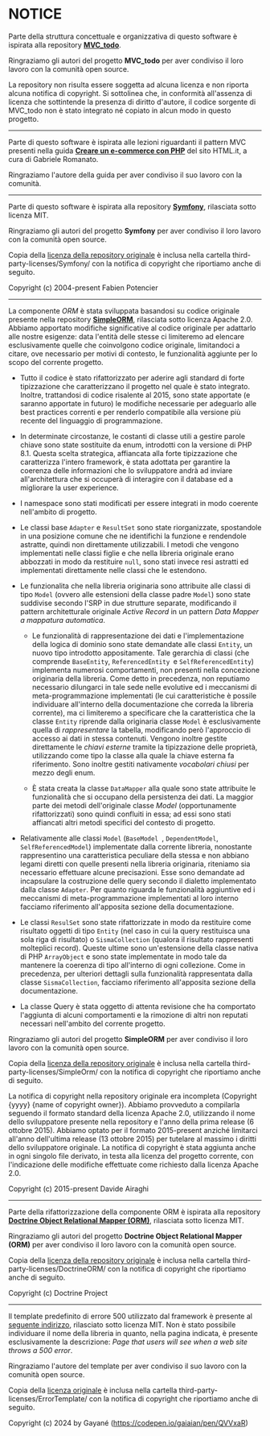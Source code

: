 # NOTICE

Parte della struttura concettuale e organizzativa di questo software è ispirata alla repository [**MVC_todo**](https://github.com/ngrt/MVC_todo).

Ringraziamo gli autori del progetto **MVC_todo** per aver condiviso il loro lavoro con la comunità open source.

La repository non risulta essere soggetta ad alcuna licenza e non riporta alcuna notifica di copyright. Si sottolinea che, in conformità all'assenza di licenza che sottintende la presenza di diritto d'autore, il codice sorgente di MVC_todo non è stato integrato né copiato in alcun modo in questo progetto.

---

Parte di questo software è ispirata alle lezioni riguardanti il pattern MVC presenti nella guida [**Creare un e-commerce con PHP**](https://www.html.it/guide/creare-un-e-commerce-con-php/) del sito HTML.it, a cura di Gabriele Romanato.

Ringraziamo l'autore della guida per aver condiviso il suo lavoro con la comunità.

---

Parte di questo software è ispirata alla repository [**Symfony**](https://github.com/symfony/symfony), rilasciata sotto licenza MIT.

Ringraziamo gli autori del progetto **Symfony** per aver condiviso il loro lavoro con la comunità open source.

Copia della [licenza della repository originale](https://github.com/symfony/symfony/blob/6.4/LICENSE) è inclusa nella cartella third-party-licenses/Symfony/ con la notifica di copyright che riportiamo anche di seguito.

Copyright (c) 2004-present Fabien Potencier

---

La componente *ORM* è stata sviluppata basandosi su codice originale presente nella repository [**SimpleORM**](https://github.com/davideairaghi/php), rilasciata sotto licenza Apache 2.0. Abbiamo apportato modifiche significative al codice originale per adattarlo alle nostre esigenze: data l'entità delle stesse ci limiteremo ad elencare esclusivamente quelle che coinvolgono codice originale, limitandoci a citare, ove necessario per motivi di contesto, le funzionalità aggiunte per lo scopo del corrente progetto.

- Tutto il codice è stato rifattorizzato per aderire agli standard di forte tipizzazione che caratterizzano il progetto nel quale è stato integrato. Inoltre, trattandosi di codice risalente al 2015, sono state apportate (e saranno apportate in futuro) le modifiche necessarie per adeguarlo alle best practices correnti e per renderlo compatibile alla versione più recente del linguaggio di programmazione.

- In determinate circostanze, le costanti di classe utili a gestire parole chiave sono state sostituite da enum, introdotti con la versione di PHP 8.1. Questa scelta strategica, affiancata alla forte tipizzazione che caratterizza l'intero framework, è stata adottata per garantire la coerenza delle informazioni che lo sviluppatore andrà ad inviare all'architettura che si occuperà di interagire con il database ed a migliorare la user experience.

- I namespace sono stati modificati per essere integrati in modo coerente nell'ambito di progetto.

- Le classi base `Adapter` e `ResultSet` sono state riorganizzate, spostandole in una posizione comune che ne identifichi la funzione e rendendole astratte, quindi non direttamente utilizzabili. I metodi che vengono implementati nelle classi figlie e che nella libreria originale erano abbozzati in modo da restituire `null`, sono stati invece resi astratti ed implementati direttamente nelle classi che le estendono.

- Le funzionalita che nella libreria originaria sono attribuite alle classi di tipo `Model` (ovvero alle estensioni della classe padre `Model`) sono state suddivise secondo l'SRP in due strutture separate, modificando il pattern architetturale originale *Active Record* in un pattern *Data Mapper a mappatura automatica*.
  
  - Le funzionalità di rappresentazione dei dati e l'implementazione della logica di dominio sono state demandate alle classi `Entity`, un nuovo tipo introdotto appositamente. Tale gerarchia di classi (che comprende `BaseEntity`, `ReferencedEntity `e `SelfReferencedEntity`) implementa numerosi comportamenti, non presenti nella concezione originaria della libreria. Come detto in precedenza, non reputiamo necessario dilungarci in tale sede nelle evolutive ed i meccanismi di meta-programmazione implementati (le cui caratteristiche è possile individuare all'interno della documentazione che correda la libreria corrente), ma ci limiteremo a specificare che la caratteristica che la classe `Entity` riprende dalla originaria classe `Model` è esclusivamente quella di *rappresentare* la tabella, modificando però l'approccio di accesso ai dati in stessa contenuti. Vengono inoltre gestite direttamente le *chiavi esterne* tramite la tipizzazione delle proprietà, utilizzando come tipo la classe alla quale la chiave esterna fa riferimento. Sono inoltre gestiti nativamente *vocabolari chiusi* per mezzo degli enum.
  
  - È stata creata la classe `DataMapper` alla quale sono state attribuite le funzionalità che si occupano della persistenza dei dati. La maggior parte dei metodi dell'originale classe *Model* (opportunamente rifattorizzati) sono quindi confluiti in essa; ad essi sono stati affiancati altri metodi specifici del contesto di progetto.

- Relativamente alle classi `Model` (`BaseModel `, `DependentModel`, `SelfReferencedModel`) implementate dalla corrente libreria, nonostante rappresentino una caratteristica peculiare della stessa e non abbiano legami diretti con quelle presenti nella libreria originaria, riteniamo sia necessario effettuare alcune precisazioni. Esse sono demandate ad incapsulare la costruzione delle query secondo il dialetto implementato dalla classe `Adapter`. Per quanto riguarda le funzionalità aggiuntive ed i meccanismi di meta-programmazione implementati al loro interno facciamo riferimento all'apposita sezione della documentazione.

- Le classi `ResulSet` sono state rifattorizzate in modo da restituire come risultato oggetti di tipo `Entity` (nel caso in cui la query restituisca una sola riga di risultato) o `SismaCollection` (qualora il risultato rappresenti molteplici record). Queste ultime sono un'estensione della classe nativa di PHP `ArrayObject` e sono state implementate in modo tale da mantenere la coerenza di tipo all'interno di ogni collezione. Come in precedenza, per ulteriori dettagli sulla funzionalità rappresentata dalla classe `SismaCollection`, facciamo riferimento all'apposita sezione della documentazione.

- La classe Query è stata oggetto di attenta revisione che ha comportato l'aggiunta di alcuni comportamenti e la rimozione di altri non reputati necessari nell'ambito del corrente progetto.

Ringraziamo gli autori del progetto **SimpleORM** per aver condiviso il loro lavoro con la comunità open source.

Copia della [licenza della repository originale](https://github.com/davideairaghi/php/blob/master/LICENSE) è inclusa nella cartella third-party-licenses/SimpleOrm/ con la notifica di copyright che riportiamo anche di seguito.

La notifica di copyright nella repository originale era incompleta (Copyright {yyyy} {name of copyright owner}). Abbiamo provveduto a compilarla seguendo il formato standard della licenza Apache 2.0, utilizzando il nome dello sviluppatore presente nella repository e l'anno della prima release (6 ottobre 2015). Abbiamo optato per il formato 2015-present anziché limitarci all'anno dell'ultima release (13 ottobre 2015) per tutelare al massimo i diritti dello sviluppatore originale. La notifica di copyright è stata aggiunta anche in ogni singolo file derivato, in testa alla licenza del progetto corrente, con l'indicazione delle modifiche effettuate come richiesto dalla licenza Apache 2.0.

Copyright (c) 2015-present Davide Airaghi

---

Parte della rifattorizzazione della componente ORM è ispirata alla repository [**Doctrine Object Relational Mapper (ORM)**](https://github.com/doctrine/orm), rilasciata sotto licenza MIT.

Ringraziamo gli autori del progetto **Doctrine Object Relational Mapper (ORM)** per aver condiviso il loro lavoro con la comunità open source.

Copia della [licenza della repository originale](https://github.com/doctrine/orm/blob/3.3.x/LICENSE) è inclusa nella cartella third-party-licenses/DoctrineORM/ con la notifica di copyright che riportiamo anche di seguito.

Copyright (c) Doctrine Project

---

Il template predefinito di errore 500 utilizzato dal framework è presente al [seguente indirizzo](https://codepen.io/gaiaian/details/QVVxaR), rilasciato sotto licenza MIT. Non è stato possibile individuare il nome della libreria in quanto, nella pagina indicata, è presente esclusivamente la descrizione: *Page that users will see when a web site throws a 500 error*.

Ringraziamo l'autore del template per aver condiviso il suo lavoro con la comunità open source.

Copia della [licenza originale](https://codepen.io/gaiaian/details/QVVxaR) è inclusa nella cartella third-party-licenses/ErrorTemplate/ con la notifica di copyright che riportiamo anche di seguito.

Copyright (c) 2024 by Gayané (https://codepen.io/gaiaian/pen/QVVxaR)
